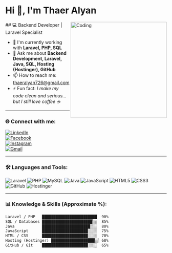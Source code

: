 # Hi 👋, I'm Thaer Alyan
<img align="right" alt="Coding" width="300" src="https://camo.githubusercontent.com/9939f57a40461f1f7d5ee9c81e8f4634eb6a9339f5a3ced15f2ce471bb18b49b/68747470733a2f2f6d656469612e67697068792e636f6d2f6d656469612f4d3967624264396e6244724f5475314d71782f67697068792e676966" />
## 💻 Backend Developer | Laravel Specialist  

- 🌱 I'm currently working with **Laravel, PHP, SQL**  
- 💬 Ask me about **Backend Development, Laravel, Java, SQL, Hosting (Hostinger), GitHub**  
- 📫 How to reach me: [thaeralyan726@gmail.com](mailto:thaeralyan726@gmail.com)  
- ⚡ Fun fact: *I make my code clean and serious… but I still love coffee ☕*  

---

### 🌐 Connect with me:
[![LinkedIn](https://img.shields.io/badge/LinkedIn-blue?logo=linkedin&logoColor=white)](#)  
[![Facebook](https://img.shields.io/badge/Facebook-1877F2?logo=facebook&logoColor=white)](#)  
[![Instagram](https://img.shields.io/badge/Instagram-E4405F?logo=instagram&logoColor=white)](#)  
[![Gmail](https://img.shields.io/badge/Email-D14836?logo=gmail&logoColor=white)](mailto:thaeralyan726@gmail.com)


---

### 🛠️ Languages and Tools:
![Laravel](https://img.shields.io/badge/-Laravel-red?logo=laravel&logoColor=white)
![PHP](https://img.shields.io/badge/-PHP-777BB4?logo=php&logoColor=white)
![MySQL](https://img.shields.io/badge/-MySQL-4479A1?logo=mysql&logoColor=white)
![Java](https://img.shields.io/badge/-Java-007396?logo=java&logoColor=white)
![JavaScript](https://img.shields.io/badge/-JavaScript-yellow?logo=javascript&logoColor=black)
![HTML5](https://img.shields.io/badge/-HTML5-E34F26?logo=html5&logoColor=white)
![CSS3](https://img.shields.io/badge/-CSS3-1572B6?logo=css3&logoColor=white)
![GitHub](https://img.shields.io/badge/-GitHub-181717?logo=github&logoColor=white)
![Hostinger](https://img.shields.io/badge/-Hostinger-6747C7?logo=hostinger&logoColor=white)

---

### 📊 **Knowledge & Skills (Approximate %):**

```txt
Laravel / PHP   ████████████████████████  90%
SQL / Databases ██████████████████████░░  85%
Java            █████████████████████░░░  80%
JavaScript      ████████████████████░░░░  75%
HTML / CSS      ████████████████████░░░░  70%
Hosting (Hostinger) ███████████████████░░ 68%
GitHub / Git    ████████████████████░░░░  65%
